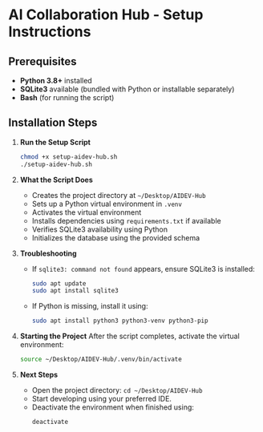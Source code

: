 # AI Collaboration Hub - Setup Instructions

## Prerequisites
- **Python 3.8+** installed
- **SQLite3** available (bundled with Python or installable separately)
- **Bash** (for running the script)

## Installation Steps

1. **Run the Setup Script**
    ```bash
    chmod +x setup-aidev-hub.sh
    ./setup-aidev-hub.sh
    ```
    
2. **What the Script Does**
    - Creates the project directory at `~/Desktop/AIDEV-Hub`
    - Sets up a Python virtual environment in `.venv`
    - Activates the virtual environment
    - Installs dependencies using `requirements.txt` if available
    - Verifies SQLite3 availability using Python
    - Initializes the database using the provided schema

3. **Troubleshooting**
    - If `sqlite3: command not found` appears, ensure SQLite3 is installed:
      ```bash
      sudo apt update
      sudo apt install sqlite3
      ```
    - If Python is missing, install it using:
      ```bash
      sudo apt install python3 python3-venv python3-pip
      ```

4. **Starting the Project**
    After the script completes, activate the virtual environment:
    ```bash
    source ~/Desktop/AIDEV-Hub/.venv/bin/activate
    ```

5. **Next Steps**
    - Open the project directory: `cd ~/Desktop/AIDEV-Hub`
    - Start developing using your preferred IDE.
    - Deactivate the environment when finished using:
      ```bash
      deactivate
      ```

